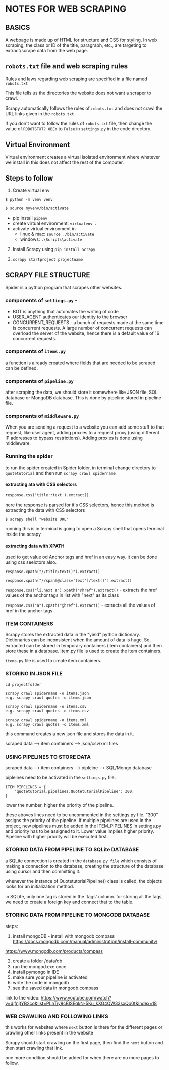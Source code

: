 # NOTES FOR WEB SCRAPING

## BASICS

A webpage is made up of HTML for structure and CSS for styling. In web scraping, the class or ID of the title, paragraph, etc., are targeting to extract/scrape data from the web page. 

## `robots.txt` file and web scraping rules

Rules and laws regarding web scraping are specified in a file named `robots.txt`

This file tells us the directories the website does not want a scraper to crawl. 

Scrapy automatically follows the rules of `robots.txt` and does not crawl the URL links given in the `robots.txt`

If you don't want to follow the rules of `robots.txt` file, then change the value of `ROBOTSTXT? OBEY` to `False` in `settings.py` in the code directory.

## Virtual Environment

Virtual environment creates a virtual isolated environment where whatever we install in this does not affect the rest of the computer.

## Steps to follow

1. Create virtual env

```
$ python -m venv venv

$ source myvenv/bin/activate
```

- pip install `pipenv`
- create virtual environment: `virtualenv .`
- activate virtual environment in 
    - linux & mac: `source ./bin/activate`
    - windows: `.\Scripts\activate`

2. Install Scrapy using `pip install Scrapy`

3. `scrapy startproject projectname`

## SCRAPY FILE STRUCTURE

Spider is a python program that scrapes other websites. 

### components of `settings.py` - 

- BOT is anything that automates the writing of code 
- USER_AGENT authenticates our identity to the browser 
- CONCURRENT_REQUESTS - a bunch of requests made at the same time is concurrent requests. A large number of concurrent requests can overload the server of the website, hence there is a default value of 16 concurrent requests. 

### components of `items.py`
    
a function is already created where fields that are needed to be scraped can be defined. 

### components of `pipeline.py`

after scraping the data, we should store it somewhere like JSON file, SQL database or MongoDB database. This is done by pipeline stored in pipeline file. 

### components of `middleware.py`

When you are sending a request to a website you can add some stuff to that request, like user agent, adding proxies to a request proxy (using different IP addresses to bypass restrictions). Adding proxies is done using middleware. 

### Running the spider

to run the spider created in Spider folder, in terminal change directory to `quotetutorial` and then run `scrapy crawl spidername`

#### extracting ata with CSS selectors

`response.css('title::text').extract()`

here the response is parsed for it's CSS selectors, hence this method is extracting the data with CSS selectors

`$ scrapy shell "website URL"`

running this is in terminal is going to open a Scrapy shell that opens terminal inside the scrapy

#### extracting data with XPATH

used to get value od Anchor tags and href in an easy way. it can be done using css seelctors also. 

`response.xpath("//title/text()").extract()`

`response.xpath("//span[@class='text']/text()").extract()`

`response.css("li.next a").xpath("@href").extract()` - extracts the href values of the anchor tags in list with "next" as its class

`response.css("a").xpath("@href").extract()` - extracts all the values of href in the anchor tags

### ITEM CONTAINERS

Scrapy stores the extracted data in the "yield" python dictionary. Dictionaries can be inconsistent when the amount of data is huge. So, extracted can be stored in temporary containers (item containers) and then store these in a database. Item.py file is used to create the item containers. 

`items.py` file is used to create item containers. 

### STORING IN JSON FILE

```
cd projectfolder

scrapy crawl spidername -o items.json
e.g. scrapy crawl quotes -o items.json

scrapy crawl spidername -o items.csv
e.g. scrapy crawl quotes -o items.csv

scrapy crawl spidername -o items.xml
e.g. scrapy crawl quotes -o items.xml
```

this command creates a new json file and stores the data in it. 

scraped data --> item containers --> json/csv/xml files

### USING PIPELINES TO STORE DATA

scraped data --> item containers --> pipleine --> SQL/Mongo database

pipleines need to be activated in the `settings.py` file. 

```
ITEM_PIPELINES = {
    "quotetutorial.pipelines.QuotetutorialPipeline": 300,
}
```

lower the number, higher the priority of the pipeline. 

these aboves lines need to be uncommented in the settings.py file. "300" assigns the priority of the pipeline. If multiple pipelines are used in the project, new pipelines must be added in the ITEM_PIPELINES in settings.py and priority has to be assigned to it. Lower value implies higher priority. Pipeline with higher priority will be executed first. 

### STORING DATA FROM PIPELINE TO SQLite DATABASE

a SQLite connection is created in the `database.py file` which consists of making a connection to the database, creating the structure of the database using cursor and then committing it. 

whenever the instance of QuotetutorialPipeline() class is called, the objects looks for an initialization method. 

in SQLite, only one tag is stored in the 'tags' column. for storing all the tags, we need to create a foreign key and connect that to the table. 

### STORING DATA FROM PIPELINE TO MONGODB DATABASE

steps:

1. install mongoDB - install with mongodb compass
https://docs.mongodb.com/manual/administration/install-community/

https://www.mongodb.com/products/compass

2. create a folder /data/db
3. run the mongod.exe once
4. install pymongo in IDE
5. make sure your pipeline is activated
6. write the code in mongodb
6. see the saved data in mongodb compass

link to the video: https://www.youtube.com/watch?v=djfnjtYB2co&list=PLhTjy8cBISEqkN-5Ku_kXG4QW33sxQo0t&index=18

### WEB CRAWLING AND FOLLOWING LINKS

this works for websites where `next` button is there for the different pages or crawling other links present in the website

Scrapy should start crawling on the first page, then find the `next` button and then start crawling that link. 

one more condition should be added for when there are no more pages to follow. 






